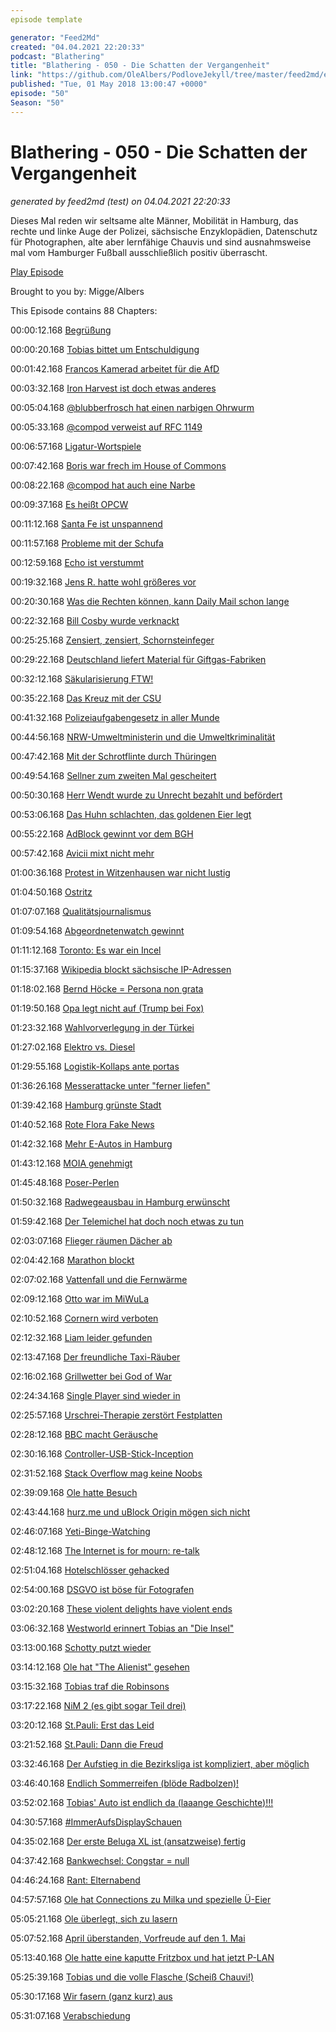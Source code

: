 ```yaml
---
episode template

generator: "Feed2Md"
created: "04.04.2021 22:20:33"
podcast: "Blathering"
title: "Blathering - 050 - Die Schatten der Vergangenheit"
link: "https://github.com/OleAlbers/PodloveJekyll/tree/master/feed2md/example/export/seasons/3/2018/5/Blathering___050___Die_Schatten_der_Vergangenheit.md"
published: "Tue, 01 May 2018 13:00:47 +0000"
episode: "50"
Season: "50"
---
```


# Blathering - 050 - Die Schatten der Vergangenheit
_generated by feed2md (test) on 04.04.2021 22:20:33_

Dieses Mal reden wir seltsame alte Männer, Mobilität in Hamburg, das rechte und linke Auge der Polizei, sächsische Enzyklopädien, Datenschutz für Photographen, alte aber lernfähige Chauvis und sind ausnahmsweise mal vom Hamburger Fußball ausschließlich positiv überrascht.

[Play Episode](https://www.blathering.de/podlove/file/465/s/feed/c/mp3/blathering_050.mp3)

Brought to you by: Migge/Albers

This Episode contains 88 Chapters:


00:00:12.168 [Begrüßung]()

00:00:20.168 [Tobias bittet um Entschuldigung](http://www.blathering.de/2018/04/blathering-049-humor-ist-wenn-man-trotzdem-lacht/?t=4:06:24,4:14:04)

00:01:42.168 [Francos Kamerad arbeitet für die AfD](http://www.zeit.de/politik/deutschland/2018-04/franco-a-afd-bundestag-jan-nolte/komplettansicht)

00:03:32.168 [Iron Harvest ist doch etwas anderes](https://www.gamestar.de/spiele/iron-harvest/53798.html)

00:05:04.168 [@blubberfrosch hat einen narbigen Ohrwurm](https://www.youtube.com/watch?v=-s2-6KYgqpQ&)

00:05:33.168 [@compod verweist auf RFC 1149](https://de.wikipedia.org/wiki/Internet_Protocol_over_Avian_Carriers)

00:06:57.168 [Ligatur-Wortspiele](https://de.wikipedia.org/wiki/Ligatur_(Typografie))

00:07:42.168 [Boris war frech im House of Commons](https://de.wikipedia.org/wiki/House_of_Commons)

00:08:22.168 [@compod hat auch eine Narbe](https://twitter.com/ComPod/status/986938670451187713)

00:09:37.168 [Es heißt OPCW](https://en.wikipedia.org/wiki/Organisation_for_the_Prohibition_of_Chemical_Weapons)

00:11:12.168 [Santa Fe ist unspannend](https://de.wikipedia.org/wiki/Santa_Fe_(New_Mexico))

00:11:57.168 [Probleme mit der Schufa](https://www.golem.de/news/schufa-eintrag-kleinganoven-ueberforderte-hotlines-und-ein-einfaches-konto-1804-133251.html)

00:12:59.168 [Echo ist verstummt](https://www.zeit.de/kultur/musik/2018-04/musikpreis-echo-wird-abgeschafft)

00:19:32.168 [Jens R. hatte wohl größeres vor](http://www.wn.de/Muenster/3259281-Amokfahrt-am-Kiepenkerl-Bericht-von-NRW-Innenminister-Reul-Jens-R.-hortete-Stoff-fuer-Sprengsaetze)

00:20:30.168 [Was die Rechten können, kann Daily Mail schon lange](https://uebermedien.de/26944/wie-man-die-amokfahrt-von-muenster-mit-dem-is-in-verbindung-bringt/)

00:22:32.168 [Bill Cosby wurde verknackt](http://www.spiegel.de/panorama/justiz/bill-cosby-bekommt-hausarrest-und-fussfessel-a-1205324.html)

00:25:25.168 [Zensiert, zensiert, Schornsteinfeger](http://www.bildblog.de/97939/mdr-diskutiert-mit-weissen-ueber-rassismus-gegenueber-schwarzen/)

00:29:22.168 [Deutschland liefert Material für Giftgas-Fabriken](https://www.tagesspiegel.de/politik/deal-mit-syrien-deutschland-lieferte-material-fuer-assads-giftgas-fabriken/9636424.html)

00:32:12.168 [Säkularisierung FTW!](https://twitter.com/TSchwarwel/status/986547996207742976)

00:35:22.168 [Das Kreuz mit der CSU](https://www.zeit.de/gesellschaft/zeitgeschehen/2018-04/markus-soeder-csu-kreuz-christentum-behoerden-bayern)

00:41:32.168 [Polizeiaufgabengesetz in aller Munde](https://netzpolitik.org/2018/csu-will-polizei-in-bayern-zum-geheimdienst-aufruesten/)

00:44:56.168 [NRW-Umweltministerin und die Umweltkriminalität](https://www1.wdr.de/nachrichten/landespolitik/nrw-umweltministerin-taeuschte-landtag-100.html)

00:47:42.168 [Mit der Schrotflinte durch Thüringen](https://www.mdr.de/thueringen/sued-thueringen/schmalkalden-meiningen/morpdrozess-totschlag-100.html)

00:49:54.168 [Sellner zum zweiten Mal gescheitert](https://twitter.com/Tegida_HH/status/985112681333051392)

00:50:30.168 [Herr Wendt wurde zu Unrecht bezahlt und befördert](http://www.rp-online.de/nrw/panorama/affaere-rainer-wendt-sonderermittler-sehen-verantwortung-beim-ministerium-aid-1.7525453)

00:53:06.168 [Das Huhn schlachten, das goldenen Eier legt](https://www.elektormagazine.de/news/goldman-sachs-lohnt-es-sich-die-kranken-zu-heilen)

00:55:22.168 [AdBlock gewinnt vor dem BGH](https://heise.de/-4027895)

00:57:42.168 [Avicii mixt nicht mehr](https://www.tobiasmigge.de/2018/04/19/2read-099-die-macht-der-nacht/)

01:00:36.168 [Protest in Witzenhausen war nicht lustig](https://www.hna.de/lokales/witzenhausen/witzenhausen-ort44473/protest-wegen-abschiebung-in-witzenhausen-reportage-von-demo-9809127.html)

01:04:50.168 [Ostritz](https://www.berliner-zeitung.de/politik/neonazi-festival-aufatmen-in-ostritz-----gezeigt--dass-hier-kein-platz-fuer-nazis-ist--30055368)

01:07:07.168 [Qualitätsjournalismus](https://twitter.com/tmigge/status/987189442178899968)

01:09:54.168 [Abgeordnetenwatch gewinnt](https://www.berliner-zeitung.de/politik/abgeordnetenwatch-gewinnt-bundestag-muss-interne-dokumente-zu-parteispenden-offenlegen-30080252)

01:11:12.168 [Toronto: Es war ein Incel](https://www.reuters.com/article/us-canada-van/toronto-van-attack-suspect-expected-in-court-on-tuesday-idUSKBN1HV1AY)

01:15:37.168 [Wikipedia blockt sächsische IP-Adressen](https://www.t-online.de/nachrichten/deutschland/id_83669234/wikipedia-sperrt-62-000-saechsische-rechner-aus.html)

01:18:02.168 [Bernd Höcke = Persona non grata](http://www.spiegel.de/politik/deutschland/bjoern-hoecke-von-opel-beschaeftigen-bei-demo-abgedraengt-a-1204720.html)

01:19:50.168 [Opa legt nicht auf (Trump bei Fox)](https://www.youtube.com/watch?v=_lu_Hgw60Ns)

01:23:32.168 [Wahlvorverlegung in der Türkei](https://www.tagesschau.de/kommentar/tuerkei-wahl-erdogan-101.html)

01:27:02.168 [Elektro vs. Diesel](https://www.stuttgarter-zeitung.de/inhalt.bosch-kuendigt-revolutionaeres-abgassystem-an-die-grosse-diesel-show.5405bcb0-68a6-4639-aefb-53adb44f5968.html)

01:29:55.168 [Logistik-Kollaps ante portas](http://www.spiegel.de/wirtschaft/unternehmen/versandhandel-paketzusteller-stossen-an-ihre-grenzen-zuschlaege-sollen-helfen-a-1204891.html)

01:36:26.168 [Messerattacke unter "ferner liefen"](https://www.presseportal.de/blaulicht/pm/6337/3921830)

01:39:42.168 [Hamburg grünste Stadt](https://www.abendblatt.de/hamburg/article214107389/Hamburg-ist-eine-der-gruensten-Staedte-der-Welt.html)

01:40:52.168 [Rote Flora Fake News](https://twitter.com/emilylaquer/status/986518041247830016?s=21)

01:42:32.168 [Mehr E-Autos in Hamburg](https://www.abendblatt.de/hamburg/article214110795/Hamburger-kaufen-immer-mehr-E-Autos.html)

01:43:12.168 [MOIA genehmigt](https://www.ndr.de/nachrichten/hamburg/Genehmigung-fuer-Fahrdienst-MOIA-in-Hamburg,moia110.html)

01:45:48.168 [Poser-Perlen](https://www.presseportal.de/blaulicht/pm/6337/3923417)

01:50:32.168 [Radwegeausbau in Hamburg erwünscht](http://www.hamburg1.de/nachrichten/35496/Mehrheit_der_Hamburger_fuer_Radwegeausbau.html)

01:59:42.168 [Der Telemichel hat doch noch etwas zu tun](https://de.wikipedia.org/wiki/European_Aviation_Network)

02:03:07.168 [Flieger räumen Dächer ab](https://www.abendblatt.de/hamburg/article214105771/Flugzeug-reisst-bei-Anflug-auf-Fuhlsbuettel-Loch-in-Hausdach.html)

02:04:42.168 [Marathon blockt](https://twitter.com/BuendnisVERKEHR/status/990347544227180544?s=19)

02:07:02.168 [Vattenfall und die Fernwärme](https://www.abendblatt.de/hamburg/article214095627/Streit-um-die-Fernwaerme-in-Hamburg-eskaliert-immer-schneller.html)

02:09:12.168 [Otto war im MiWuLa](https://www.youtube.com/watch?v=NJqNlMcpEGo)

02:10:52.168 [Cornern wird verboten](https://www.ndr.de/nachrichten/hamburg/Hamburg-will-Cornern-einen-Riegel-vorschieben,cornern102.html)

02:12:32.168 [Liam leider gefunden](http://www.radiohamburg.de/Nachrichten/Hamburg-aktuell/Hamburg-regional/2018/April/Wasserleiche-aus-der-Elbe-Traurige-Gewissheit-Schotte-Liam-Colgan-ist-tot)

02:13:47.168 [Der freundliche Taxi-Räuber](https://www.abendblatt.de/video/panorama/article214125865/Der-hoefliche-Taxi-Raeuber-von-Hamburg.html)

02:16:02.168 [Grillwetter bei God of War](https://plus.google.com/+OleAlbers/posts/HWyUT2rZbyU)

02:24:34.168 [Single Player sind wieder in](https://www.spieletipps.de/artikel/8856/1/)

02:25:57.168 [Urschrei-Therapie zerstört Festplatten](https://www.golem.de/news/rechenzentrum-feueralarm-zerstoert-festplatten-nasdaq-betroffen-1804-133992.html)

02:28:12.168 [BBC macht Geräusche](http://bbcsfx.acropolis.org.uk/)

02:30:16.168 [Controller-USB-Stick-Inception](https://plus.google.com/+OleAlbers/posts/AWtqp8p4B75)

02:31:52.168 [Stack Overflow mag keine Noobs](https://stackoverflow.blog/2018/04/26/stack-overflow-isnt-very-welcoming-its-time-for-that-to-change/)

02:39:09.168 [Ole hatte Besuch](https://www.youtube.com/watch?v=fvu5FxKuqdQ)

02:43:44.168 [hurz.me und uBlock Origin mögen sich nicht](https://twitter.com/tmigge/status/988310461664854016?s=21)

02:46:07.168 [Yeti-Binge-Watching](https://vimeo.com/ondemand/nichtlustig)

02:48:12.168 [The Internet is for mourn: re-talk](http://re-talk.de/re047/)

02:51:04.168 [Hotelschlösser gehacked](https://www.zdnet.de/88332397/digitale-schloesser-forscher-entwickeln-generalschluessel-fuer-millionen-hotelzimmer/)

02:54:00.168 [DSGVO ist böse für Fotografen](https://www.ipcl-rieck.com/allgemein/wissen-zur-dsgvo-7-tipps-fuer-fotografen.html)

03:02:20.168 [These violent delights have violent ends](https://www.polygon.com/2016/12/9/13902312/westworld-phrase-theory)

03:06:32.168 [Westworld erinnert Tobias an "Die Insel"](https://de.wikipedia.org/wiki/Die_Insel_(2005))

03:13:00.168 [Schotty putzt wieder](https://www.ndr.de/kultur/film/Schotty-putzt-wieder-Tatortreiniger-dreht-neue-Folgen,tatortreiniger1166.html)

03:14:12.168 [Ole hat "The Alienist" gesehen](https://de.wikipedia.org/wiki/Die_Einkreisung_(Fernsehserie))

03:15:32.168 [Tobias traf die Robinsons](https://de.wikipedia.org/wiki/Triff_die_Robinsons)

03:17:22.168 [NiM 2 (es gibt sogar Teil drei)](https://de.wikipedia.org/wiki/Nachts_im_Museum_2)

03:20:12.168 [St.Pauli: Erst das Leid](https://www.fcstpauli.com/news/der-fc-st-pauli-verliert-auswaertsspiel-bei-jahn-regensburg-1718/)

03:21:52.168 [St.Pauli: Dann die Freud](https://www.stefangroenveld.de/2018/millernroar-2/)

03:32:46.168 [Der Aufstieg in die Bezirksliga ist kompliziert, aber möglich](http://hurz.me/sV)

03:46:40.168 [Endlich Sommerreifen (blöde Radbolzen)!](https://www.adac.de/infotestrat/reifen/profil-kauf-und-montage/reifenkennzeichnung-pkw/default.aspx)

03:52:02.168 [Tobias' Auto ist endlich da (laaange Geschichte)!!!](https://twitter.com/tmigge/status/989909088430710784)

04:30:57.168 [#ImmerAufsDisplaySchauen](https://www.jim-block.de/)

04:35:02.168 [Der erste Beluga XL ist (ansatzweise) fertig](https://en.wikipedia.org/wiki/Airbus_Beluga_XL)

04:37:42.168 [Bankwechsel: Congstar = null](https://www.test.de/Girokonto-im-Test-5069390-5069691/)

04:46:24.168 [Rant: Elternabend](https://www.abendblatt.de/ratgeber/wissen/article213218171/Wie-sinnvoll-sind-Schulnoten.html)

04:57:57.168 [Ole hat Connections zu Milka und spezielle Ü-Eier](https://www.ringeltaube.de/index.php?id=2)

05:05:21.168 [Ole überlegt, sich zu lasern](https://www.pearl.de/a-NX3068-5200.shtml)

05:07:52.168 [April überstanden, Vorfreude auf den 1. Mai](https://www.instagram.com/p/Bhy1HCZBx0O/)

05:13:40.168 [Ole hatte eine kaputte Fritzbox und hat jetzt P-LAN](https://plus.google.com/+OleAlbers/posts/BPjptWTU75X)

05:25:39.168 [Tobias und die volle Flasche (Scheiß Chauvi!)](http://psychcast.de/pc049-die-gefuehlssendung-schuld-stolz-angst-scham-freude/)

05:30:17.168 [Wir fasern (ganz kurz) aus]()

05:31:07.168 [Verabschiedung]()


